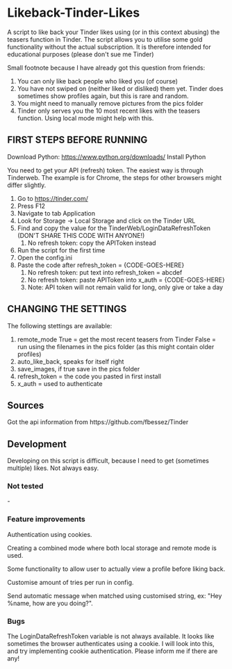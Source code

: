 # Likeback-Tinder-Likes
A script to like back your Tinder likes using (or in this context abusing) the teasers function in Tinder.
The script allows you to utilise some gold functionality without the actual subscription. It is therefore intended for educational purposes (please don't sue me Tinder)

Small footnote because I have already got this question from friends:
1) You can only like back people who liked you (of course)
2) You have not swiped on (neither liked or disliked) them yet. Tinder does sometimes show profiles again, but this is rare and random.
3) You might need to manually remove pictures from the pics folder
4) Tinder only serves you the 10 most recent likes with the teasers function. Using local mode might help with this.



<h2>FIRST STEPS BEFORE RUNNING</h2>

Download Python: https://www.python.org/downloads/
Install Python

You need to get your API (refresh) token. The easiest way is through Tinderweb. The example is for Chrome, the steps for other browsers might differ slightly.
1. Go to https://tinder.com/
1. Press F12
1. Navigate to tab Application
1. Look for Storage -> Local Storage and click on the Tinder URL
1. Find and copy the value for the TinderWeb/LoginDataRefreshToken (DON'T SHARE THIS CODE WITH ANYONE!)
    1. No refresh token: copy the APIToken instead
1. Run the script for the first time
1. Open the config.ini
1. Paste the code after refresh_token = {CODE-GOES-HERE}
    1. No refresh token: put text into refresh_token = abcdef 
    1. No refresh token: paste APIToken into x_auth = {CODE-GOES-HERE}
    1. Note: API token will not remain valid for long, only give or take a day


<h2>CHANGING THE SETTINGS</h2>

The following stettings are available:
1) remote_mode 
        True = get the most recent teasers from Tinder
        False = run using the filenames in the pics folder (as this might contain older profiles)
2) auto_like_back, speaks for itself right
3) save_images, if true save in the pics folder
4) refresh_token = the code you pasted in first install
5) x_auth = used to authenticate


<h2>Sources</h2>
Got the api information from https://github.com/fbessez/Tinder

<h2>Development</h2>
Developing on this script is difficult, because I need to get (sometimes multiple) likes. Not always easy.

<h3>Not tested</h3>
-

<h3>Feature improvements</h3>
Authentication using cookies.

Creating a combined mode where both local storage and remote mode is used.

Some functionality to allow user to actually view a profile before liking back.

Customise amount of tries per run in config.

Send automatic message when matched using customised string, ex: "Hey %name, how are you doing?".


<h3>Bugs</h3>
The LoginDataRefreshToken variable is not always available. It looks like sometimes the browser authenticates using a cookie. I will look into this, and try implementing cookie authentication.
Please inform me if there are any!
